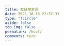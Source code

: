 ```yaml
---
title: 友链朋友圈
date: 2021-10-16 22:37:31
type: "fcircle"
aside: false
top_img: false
permalink: /hcof/
comments: ture
---
```


<script>
  window.circle_config = {
    api: 'https://661111.gq'
  }
</script>

<script defer="defer" type="module" src="/js/fcircle-module.js"></script>
<link href="https://cdn.afdelivr.top/npm/liynw-blog@1.0.6/css/liynw/fcircle.css" rel="stylesheet" />
<script defer="defer" src="https://cdn.afdelivr.top/npm/liynw-blog@1.0.6/js/liynw/fcircle.js" nomodule></script>
<div id="app"></div>
